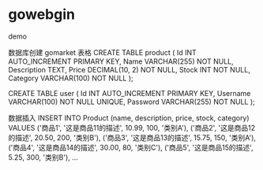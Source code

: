 # gowebgin
demo


数据库创建
gomarket
表格
CREATE TABLE product (
    Id INT AUTO_INCREMENT PRIMARY KEY,
    Name VARCHAR(255) NOT NULL,
    Description TEXT,
    Price DECIMAL(10, 2) NOT NULL,
    Stock INT NOT NULL,
    Category VARCHAR(100) NOT NULL
);


CREATE TABLE user (
    Id INT AUTO_INCREMENT PRIMARY KEY,
    Username VARCHAR(100) NOT NULL UNIQUE,
    Password VARCHAR(255) NOT NULL
);



数据插入
INSERT INTO Product (name, description, price, stock, category) VALUES
('商品1', '这是商品11的描述', 10.99, 100, '类别A'),
('商品2', '这是商品12的描述', 20.50, 200, '类别B'),
('商品3', '这是商品13的描述', 15.75, 150, '类别A'),
('商品4', '这是商品14的描述', 30.00, 80, '类别C'),
('商品5', '这是商品15的描述', 5.25, 300, '类别B'),
...







